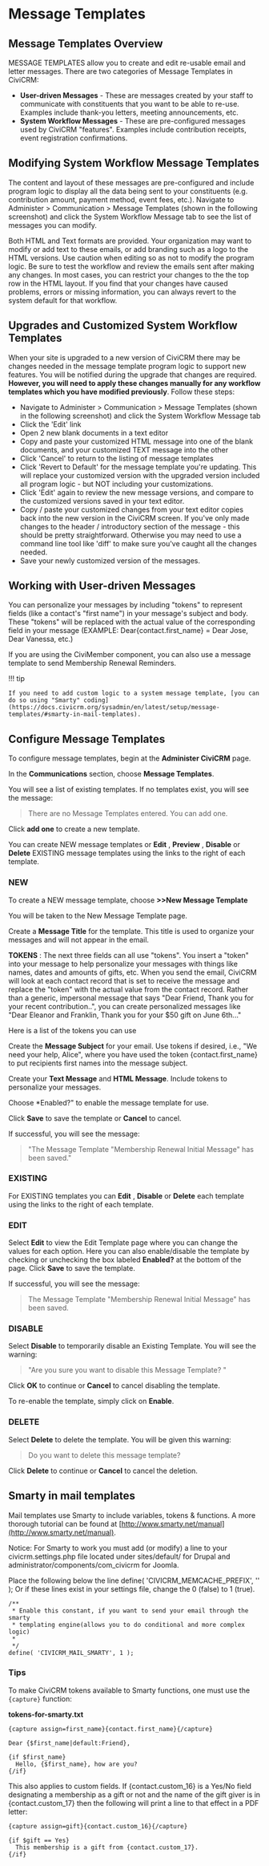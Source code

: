 # Message Templates

## Message Templates Overview

MESSAGE TEMPLATES allow you to create and edit re-usable email and letter messages. There are two categories of Message Templates in CiviCRM:

* **User-driven Messages** - These are messages created by your staff to communicate with constituents that you want to be able to re-use. Examples include thank-you letters, meeting announcements, etc.
* **System Workflow Messages** - These are pre-configured messages used by CiviCRM "features". Examples include contribution receipts, event registration confirmations.

## Modifying System Workflow Message Templates

The content and layout of these messages are pre-configured and include program logic to display all the data being sent to your constituents (e.g. contribution amount, payment method, event fees, etc.). Navigate to Administer > Communication > Message Templates (shown in the following screenshot) and click the System Workflow Message tab to see the list of messages you can modify.

Both HTML and Text formats are provided. Your organization may want to modify or add text to these emails, or add branding such as a logo to the HTML versions. Use caution when editing so as not to modify the program logic. Be sure to test the workflow and review the emails sent after making any changes. In most cases, you can restrict your changes to the the top row in the HTML layout. If you find that your changes have caused problems, errors or missing information, you can always revert to the system default for that workflow.

## Upgrades and Customized System Workflow Templates

When your site is upgraded to a new version of CiviCRM there may be changes needed in the message template program logic to support new features. You will be notified during the upgrade that changes are required. **However, you will need to apply these changes manually for any workflow templates which you have modified previously**. Follow these steps:

* Navigate to Administer > Communication > Message Templates (shown in the following screenshot) and click the System Workflow Message tab
* Click the 'Edit' link
* Open 2 new blank documents in a text editor
* Copy and paste your customized HTML message into one of the blank documents, and your customized TEXT message into the other
* Click 'Cancel' to return to the listing of message templates
* Click 'Revert to Default' for the message template you're updating. This will replace your customized version with the upgraded version included all program logic - but NOT including your customizations.
* Click 'Edit' again to review the new message versions, and compare to the customized versions saved in your text editor.
* Copy / paste your customized changes from your text editor copies back into the new version in the CiviCRM screen. If you've only made changes to the header / introductory section of the message - this should be pretty straightforward. Otherwise you may need to use a command line tool like 'diff' to make sure you've caught all the changes needed.
* Save your newly customized version of the messages.

## Working with User-driven Messages

You can personalize your messages by including "tokens" to represent fields (like a contact's "first name") in your message's subject and body. These "tokens" will be replaced with the actual value of the corresponding field in your message (EXAMPLE: Dear{contact.first_name} = Dear Jose, Dear Vanessa, etc.)

If you are using the CiviMember component, you can also use a message template to send Membership Renewal Reminders.

!!! tip

    If you need to add custom logic to a system message template, [you can do so using "Smarty" coding](https://docs.civicrm.org/sysadmin/en/latest/setup/message-templates/#smarty-in-mail-templates).


## Configure Message Templates

To configure message templates, begin at the **Administer CiviCRM** page.

In the **Communications** section, choose **Message Templates**.

You will see a list of existing templates. If no templates exist, you will see the message:

> There are no Message Templates entered. You can add one.

Click **add one** to create a new template.

You can create NEW message templates or **Edit** , **Preview** , **Disable** or **Delete** EXISTING message templates using the links to the right of each template.

### NEW

To create a NEW message template, choose **>>New Message Template**

You will be taken to the New Message Template page.

Create a **Message Title** for the template. This title is used to organize your messages and will not appear in the email.

**TOKENS** : The next three fields can all use "tokens". You insert a "token" into your message to help personalize your messages with things like names, dates and amounts of gifts, etc. When you send the email, CiviCRM will look at each contact record that is set to receive the message and replace the "token" with the actual value from the contact record. Rather than a generic, impersonal message that says "Dear Friend, Thank you for your recent contribution..", you can create personalized messages like "Dear Eleanor and Franklin, Thank you for your $50 gift on June 6th..."

Here is a list of the tokens you can use

Create the **Message Subject** for your email. Use tokens if desired, i.e., "We need your help, Alice", where you have used the token {contact.first_name} to put recipients first names into the message subject.

Create your **Text Message** and **HTML Message**. Include tokens to personalize your messages.

Choose *Enabled?" to enable the message template for use.

Click **Save** to save the template or **Cancel** to cancel.

If successful, you will see the message:

> "The Message Template "Membership Renewal Initial Message" has been saved."

### EXISTING

For EXISTING templates you can **Edit** , **Disable** or **Delete** each template using the links to the right of each template.

### EDIT

Select **Edit** to view the Edit Template page where you can change the values for each option. Here you can also enable/disable the template by checking or unchecking the box labeled **Enabled?** at the bottom of the page.
 Click **Save** to save the template.

If successful, you will see the message:

> The Message Template "Membership Renewal Initial Message" has been saved.

### DISABLE

Select **Disable** to temporarily disable an Existing Template. You will see the warning:

> "Are you sure you want to disable this Message Template? "

Click **OK** to continue or **Cancel** to cancel disabling the template.

To re-enable the template, simply click on **Enable**.

### DELETE

Select **Delete** to delete the template. You will be given this warning:

> Do you want to delete this message template?

Click **Delete** to continue or **Cancel** to cancel the deletion.

## Smarty in mail templates

Mail templates use Smarty to include variables, tokens & functions. A more thorough tutorial can be found at [http://www.smarty.net/manual](http://www.smarty.net/manual).

Notice: For Smarty to work you must add (or modify) a line to your civicrm.settings.php file located under sites/default/ for Drupal and administrator/components/com_civicrm for Joomla.

Place the following below the line define( 'CIVICRM_MEMCACHE_PREFIX', '' ); Or if these lines exist in your settings file, change the 0 (false) to 1 (true).

```
/**
 * Enable this constant, if you want to send your email through the smarty
 * templating engine(allows you to do conditional and more complex logic)
 *
 */
define( 'CIVICRM_MAIL_SMARTY', 1 );
```

### Tips

To make CiviCRM tokens available to Smarty functions, one must use the `{capture}` function:

**tokens-for-smarty.txt**

```
{capture assign=first_name}{contact.first_name}{/capture}

Dear {$first_name|default:Friend},

{if $first_name}
  Hello, {$first_name}, how are you?
{/if}
```

This also applies to custom fields. If {contact.custom_16} is a Yes/No field designating a membership as a gift or not and the name of the gift giver is in {contact.custom_17} then the following will print a line to that effect in a PDF letter:

```
{capture assign=gift}{contact.custom_16}{/capture}

{if $gift == Yes}
  This membership is a gift from {contact.custom_17}.
{/if}
```